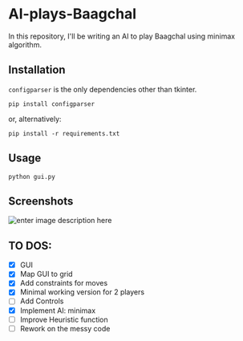 # AI-plays-Baagchal  
In this repository, I'll be writing an AI to play Baagchal using minimax algorithm.  
  
## Installation
``configparser`` is the only dependencies other than tkinter.

``pip install configparser``

or, alternatively:

``pip install -r requirements.txt``

## Usage
``python gui.py``
  
## Screenshots
  ![enter image description here](https://raw.githubusercontent.com/sarangbishal/AI-plays-Baagchal/master/images/screenshots/sc1.JPG)
  
## TO DOS:

 - [x] GUI
 - [x] Map GUI to grid
 - [x] Add constraints for moves
 - [x] Minimal working version for 2 players
 - [ ] Add Controls
 - [x] Implement AI: minimax
 - [ ] Improve Heuristic function
 - [ ] Rework on the messy code
